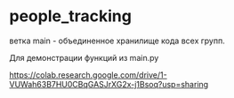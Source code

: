 # people_tracking

ветка main - объединенное хранилище кода всех групп.

Для демонстрации функций из main.py

https://colab.research.google.com/drive/1-VUWah63B7HU0CBqGASJrXG2x-j1Bsoq?usp=sharing
